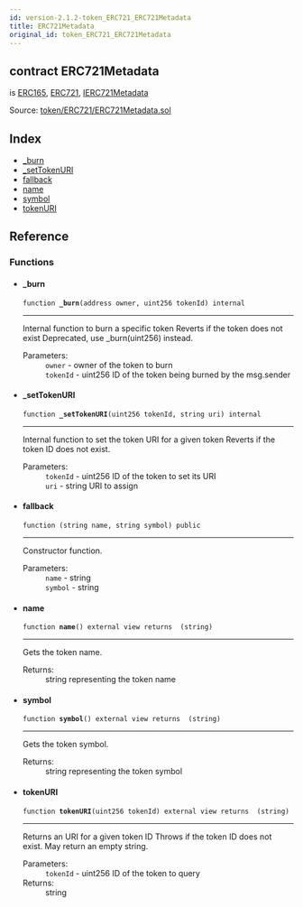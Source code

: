 ```yaml
---
id: version-2.1.2-token_ERC721_ERC721Metadata
title: ERC721Metadata
original_id: token_ERC721_ERC721Metadata
---
```


<div class="contract-doc"><div class="contract"><h2 class="contract-header"><span class="contract-kind">contract</span> ERC721Metadata</h2><p class="base-contracts"><span>is</span> <a href="introspection_ERC165.html">ERC165</a><span>, </span><a href="token_ERC721_ERC721.html">ERC721</a><span>, </span><a href="token_ERC721_IERC721Metadata.html">IERC721Metadata</a></p><div class="source">Source: <a href="https://github.com/OpenZeppelin/zeppelin-solidity/blob/v2.1.2/contracts/token/ERC721/ERC721Metadata.sol" target="_blank">token/ERC721/ERC721Metadata.sol</a></div></div><div class="index"><h2>Index</h2><ul><li><a href="token_ERC721_ERC721Metadata.html#_burn">_burn</a></li><li><a href="token_ERC721_ERC721Metadata.html#_setTokenURI">_setTokenURI</a></li><li><a href="token_ERC721_ERC721Metadata.html#">fallback</a></li><li><a href="token_ERC721_ERC721Metadata.html#name">name</a></li><li><a href="token_ERC721_ERC721Metadata.html#symbol">symbol</a></li><li><a href="token_ERC721_ERC721Metadata.html#tokenURI">tokenURI</a></li></ul></div><div class="reference"><h2>Reference</h2><div class="functions"><h3>Functions</h3><ul><li><div class="item function"><span id="_burn" class="anchor-marker"></span><h4 class="name">_burn</h4><div class="body"><code class="signature">function <strong>_burn</strong><span>(address owner, uint256 tokenId) </span><span>internal </span></code><hr/><div class="description"><p>Internal function to burn a specific token Reverts if the token does not exist Deprecated, use _burn(uint256) instead.</p></div><dl><dt><span class="label-parameters">Parameters:</span></dt><dd><div><code>owner</code> - owner of the token to burn</div><div><code>tokenId</code> - uint256 ID of the token being burned by the msg.sender</div></dd></dl></div></div></li><li><div class="item function"><span id="_setTokenURI" class="anchor-marker"></span><h4 class="name">_setTokenURI</h4><div class="body"><code class="signature">function <strong>_setTokenURI</strong><span>(uint256 tokenId, string uri) </span><span>internal </span></code><hr/><div class="description"><p>Internal function to set the token URI for a given token Reverts if the token ID does not exist.</p></div><dl><dt><span class="label-parameters">Parameters:</span></dt><dd><div><code>tokenId</code> - uint256 ID of the token to set its URI</div><div><code>uri</code> - string URI to assign</div></dd></dl></div></div></li><li><div class="item function"><span id="fallback" class="anchor-marker"></span><h4 class="name">fallback</h4><div class="body"><code class="signature">function <strong></strong><span>(string name, string symbol) </span><span>public </span></code><hr/><div class="description"><p>Constructor function.</p></div><dl><dt><span class="label-parameters">Parameters:</span></dt><dd><div><code>name</code> - string</div><div><code>symbol</code> - string</div></dd></dl></div></div></li><li><div class="item function"><span id="name" class="anchor-marker"></span><h4 class="name">name</h4><div class="body"><code class="signature">function <strong>name</strong><span>() </span><span>external </span><span>view </span><span>returns  (string) </span></code><hr/><div class="description"><p>Gets the token name.</p></div><dl><dt><span class="label-return">Returns:</span></dt><dd>string representing the token name</dd></dl></div></div></li><li><div class="item function"><span id="symbol" class="anchor-marker"></span><h4 class="name">symbol</h4><div class="body"><code class="signature">function <strong>symbol</strong><span>() </span><span>external </span><span>view </span><span>returns  (string) </span></code><hr/><div class="description"><p>Gets the token symbol.</p></div><dl><dt><span class="label-return">Returns:</span></dt><dd>string representing the token symbol</dd></dl></div></div></li><li><div class="item function"><span id="tokenURI" class="anchor-marker"></span><h4 class="name">tokenURI</h4><div class="body"><code class="signature">function <strong>tokenURI</strong><span>(uint256 tokenId) </span><span>external </span><span>view </span><span>returns  (string) </span></code><hr/><div class="description"><p>Returns an URI for a given token ID Throws if the token ID does not exist. May return an empty string.</p></div><dl><dt><span class="label-parameters">Parameters:</span></dt><dd><div><code>tokenId</code> - uint256 ID of the token to query</div></dd><dt><span class="label-return">Returns:</span></dt><dd>string</dd></dl></div></div></li></ul></div></div></div>
